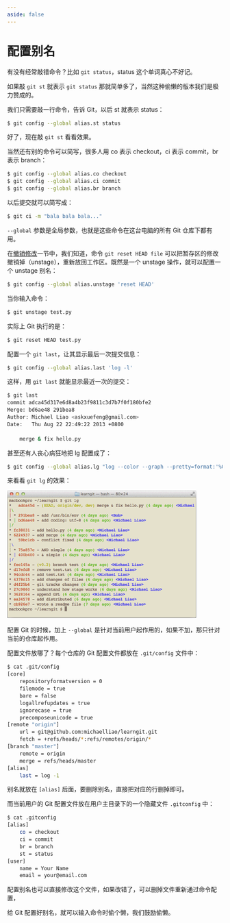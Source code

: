 ```yaml
---
aside: false
---
```


# 配置别名

有没有经常敲错命令？比如 `git status`，status 这个单词真心不好记。

如果敲 `git st` 就表示 `git status` 那就简单多了，当然这种偷懒的版本我们是极力赞成的。

我们只需要敲一行命令，告诉 Git，以后 st 就表示 status：

```sh
$ git config --global alias.st status
```

好了，现在敲 `git st` 看看效果。

当然还有别的命令可以简写，很多人用 co 表示 checkout，ci 表示 commit，br 表示 branch：

```sh
$ git config --global alias.co checkout
$ git config --global alias.ci commit
$ git config --global alias.br branch
```

以后提交就可以简写成：

```sh
$ git ci -m "bala bala bala..."
```

`--global` 参数是全局参数，也就是这些命令在这台电脑的所有 Git 仓库下都有用。

在[撤销修改](../../base/control/revoke)一节中，我们知道，命令 `git reset HEAD file` 可以把暂存区的修改撤销掉（unstage），重新放回工作区。既然是一个 unstage 操作，就可以配置一个 unstage 别名：

```sh
$ git config --global alias.unstage 'reset HEAD'
```

当你输入命令：

```sh
$ git unstage test.py
```

实际上 Git 执行的是：

```sh
$ git reset HEAD test.py
```

配置一个 `git last`，让其显示最后一次提交信息：

```sh
$ git config --global alias.last 'log -l'
```

这样，用 `git last` 就能显示最近一次的提交：

```sh
$ git last
commit adca45d317e6d8a4b23f9811c3d7b7f0f180bfe2
Merge: bd6ae48 291bea8
Author: Michael Liao <askxuefeng@gmail.com>
Date:   Thu Aug 22 22:49:22 2013 +0800

    merge & fix hello.py
```

甚至还有人丧心病狂地把 lg 配置成了：

```sh
$ git config --global alias.lg "log --color --graph --pretty=format:'%Cred%h%Creset -%C(yellow)%d%Creset %s %Cgreen(%cr) %C(bold blue)<%an>%Creset' --abbrev-commit"
```

来看看 `git lg` 的效果：

![02](../images/02.png)

配置 Git 的时候，加上 `--global` 是针对当前用户起作用的，如果不加，那只针对当前的仓库起作用。

配置文件放哪了？每个仓库的 Git 配置文件都放在 `.git/config` 文件中：

```sh
$ cat .git/config
[core]
    repositoryformatversion = 0
    filemode = true
    bare = false
    logallrefupdates = true
    ignorecase = true
    precomposeunicode = true
[remote "origin"]
    url = git@github.com:michaelliao/learngit.git
    fetch = +refs/heads/*:refs/remotes/origin/*
[branch "master"]
    remote = origin
    merge = refs/heads/master
[alias]
    last = log -1
```

别名就放在 `[alias]` 后面，要删除别名，直接把对应的行删掉即可。

而当前用户的 Git 配置文件放在用户主目录下的一个隐藏文件 `.gitconfig` 中：

```sh
$ cat .gitconfig
[alias]
    co = checkout
    ci = commit
    br = branch
    st = status
[user]
    name = Your Name
    email = your@email.com
```

配置别名也可以直接修改这个文件，如果改错了，可以删掉文件重新通过命令配置，

给 Git 配置好别名，就可以输入命令时偷个懒，我们鼓励偷懒。
